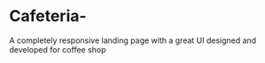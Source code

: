 # Cafeteria-
A completely responsive landing page with a great UI designed and developed for coffee shop 
